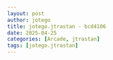 ```yaml
---
layout: post
author: jotego
title: jotego.jtrastan - bcd4106
date: 2025-04-25
categories: [Arcade, jtrastan]
tags: [jotego.jtrastan]
---
```


